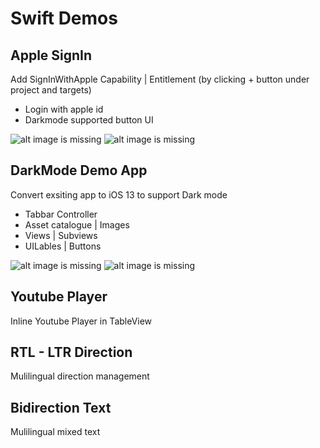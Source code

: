 # Swift Demos

## Apple SignIn
Add SignInWithApple Capability | Entitlement (by clicking + button under project and targets)
- Login with apple id
- Darkmode supported button UI

![alt image is missing](https://res.cloudinary.com/atifcloud/image/upload/c_scale,h_700/v1572517879/4_bylvnz.png)
![alt image is missing](https://res.cloudinary.com/atifcloud/image/upload/c_scale,h_700/v1572517879/5_byasmo.png)

## DarkMode Demo App
Convert exsiting app to iOS 13 to support Dark mode
- Tabbar Controller
- Asset catalogue | Images
- Views | Subviews
- UILables | Buttons

![alt image is missing](https://res.cloudinary.com/atifcloud/image/upload/c_scale,h_700/v1572519455/4_vazbgy.png)
![alt image is missing](https://res.cloudinary.com/atifcloud/image/upload/c_scale,h_700/v1572519455/5_wd5kay.png)

## Youtube Player
Inline Youtube Player in TableView

## RTL - LTR Direction
Mulilingual direction management

## Bidirection Text
Mulilingual mixed text
